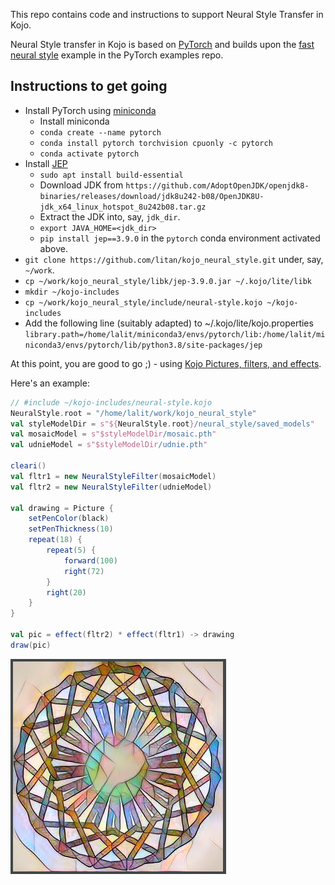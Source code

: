 This repo contains code and instructions to support Neural Style Transfer in Kojo.

Neural Style transfer in Kojo is based on [PyTorch](https://pytorch.org/) and builds upon the [fast neural style](https://github.com/pytorch/examples/tree/master/fast_neural_style) example in the PyTorch examples repo.

## Instructions to get going
* Install PyTorch using [miniconda](https://docs.conda.io/en/latest/miniconda.html)
  * Install miniconda
  * `conda create --name pytorch`
  * `conda install pytorch torchvision cpuonly -c pytorch`
  * `conda activate pytorch`
* Install [JEP](https://github.com/ninia/jep)
  * `sudo apt install build-essential`
  * Download JDK from `https://github.com/AdoptOpenJDK/openjdk8-binaries/releases/download/jdk8u242-b08/OpenJDK8U-jdk_x64_linux_hotspot_8u242b08.tar.gz` 
  * Extract the JDK into, say, `jdk_dir`.
  * `export JAVA_HOME=<jdk_dir>`
  * `pip install jep==3.9.0` in the `pytorch` conda environment activated above.
* `git clone https://github.com/litan/kojo_neural_style.git` under, say, `~/work`.
* `cp ~/work/kojo_neural_style/libk/jep-3.9.0.jar ~/.kojo/lite/libk`
* `mkdir ~/kojo-includes`
* `cp ~/work/kojo_neural_style/include/neural-style.kojo ~/kojo-includes`
* Add the following line (suitably adapted) to ~/.kojo/lite/kojo.properties  
`library.path=/home/lalit/miniconda3/envs/pytorch/lib:/home/lalit/miniconda3/envs/pytorch/lib/python3.8/site-packages/jep`

At this point, you are good to go ;) - using [Kojo Pictures, filters, and effects](http://docs.kogics.net/tutorials/pictures-intro.html).

Here's an example:
```scala
// #include ~/kojo-includes/neural-style.kojo
NeuralStyle.root = "/home/lalit/work/kojo_neural_style"
val styleModelDir = s"${NeuralStyle.root}/neural_style/saved_models"
val mosaicModel = s"$styleModelDir/mosaic.pth"
val udnieModel = s"$styleModelDir/udnie.pth"

cleari()
val fltr1 = new NeuralStyleFilter(mosaicModel)
val fltr2 = new NeuralStyleFilter(udnieModel)

val drawing = Picture {
    setPenColor(black)
    setPenThickness(10)
    repeat(18) {
        repeat(5) {
            forward(100)
            right(72)
        }
        right(20)
    }
}

val pic = effect(fltr2) * effect(fltr1) -> drawing
draw(pic)
```

![example1](./doc/example1.png)

